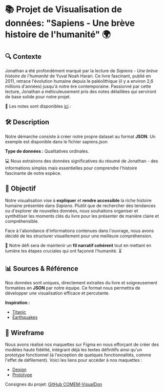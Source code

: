 # 📚 Projet de Visualisation de données: "Sapiens - Une brève histoire de l'humanité" 🌍

## 🔍 Contexte
Jonathan a été profondément marqué par la lecture de *Sapiens - Une brève histoire de l'humanité* de Yuval Noah Harari. Ce livre fascinant, publié en 2011, retrace l'évolution humaine depuis le paléolithique (il y a environ 2,6 millions d'années) jusqu'à notre ère contemporaine. Passionné par cette lecture, Jonathan a méticuleusement pris des notes détaillées qui serviront de base solide pour notre projet.

📖 Les notes sont disponibles [ici](https://bumpy-carriage-993.notion.site/Sapiens-1339b308f02d808b8779c580674519b6?pvs=4) : 

## 🛠️ Description
Notre démarche consiste à créer notre propre dataset au format **JSON**. Un exemple est disponible dans le fichier sapiens.json

**Type de données :** Qualitatives ordinales.

💻 Nous extrairons des données significatives du résumé de Jonathan - des informations simples mais essentielles pour comprendre l'histoire fascinante de notre espèce.

## 🎯 Objectif
Notre visualisation vise à **expliquer** et **rendre accessible** la riche histoire humaine présentée dans *Sapiens*. Plutôt que de rechercher des tendances ou d'explorer de nouvelles données, nous souhaitons organiser et synthétiser les moments clés du livre pour les présenter de manière claire et compréhensible.

Face à l'abondance d'informations contenues dans l'ouvrage, nous avons décidé de les structurer visuellement pour une meilleure compréhension. 

🧠 Notre défi sera de maintenir un **fil narratif cohérent** tout en mettant en lumière les étapes cruciales qui ont façonné l'humanité. ⏳

## 📊 Sources & Référence
Nos données sont uniques, directement extraites du livre et soigneusement formatées en **JSON** par notre équipe. Ce format nous permettra de développer une visualisation efficace et percutante.

**Inspiration :** 
- [Titanic](http://www.bmdata.co.uk/titanic/)
- [Earthquakes](https://github.com/romanoe/earthquakes) 

## 📝 Wireframe
Nous avons réalisé nos maquettes sur Figma en nous efforçant de créer des modèles haute fidélité, intégrant déjà les textes définitifs ainsi qu'un prototype fonctionnel (à l'exception de quelques fonctionnalités, comme l'effet de défilement). Voici les liens pour accéder à nos maquettes :
- [Design](https://www.figma.com/design/GNua2UMDwqaFLkwHLyqWUi/Sapiens?node-id=0-1&t=EPvzcNLCaHQAjWaz-1)
- [Prototype](https://www.figma.com/proto/GNua2UMDwqaFLkwHLyqWUi/Sapiens?page-id=0%3A1&node-id=1-43&viewport=-774%2C290%2C0.27&t=024w4AUYzy5GidLW-1&scaling=scale-down&content-scaling=fixed&starting-point-node-id=30%3A6&show-proto-sidebar=1)


Consignes du projet: [GitHub COMEM-VisualDon](https://github.com/MediaComem/comem-visualdon/tree/main/projet)
